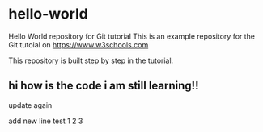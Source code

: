 # hello-world
Hello World repository for Git tutorial
This is an example repository for the Git tutoial on https://www.w3schools.com

This repository is built step by step in the tutorial.


## hi how is the code i am still learning!!
update again

add new line test 1 2 3
